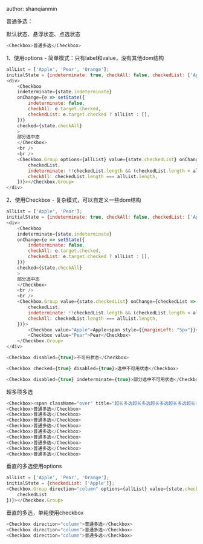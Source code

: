 author: shanqianmin

普通多选：

默认状态、悬浮状态、点选状态
```js
<Checkbox>普通多选</Checkbox>
```
1、使用options - 简单模式：只有label和value，没有其他dom结构

```js
allList = ['Apple', 'Pear', 'Orange'];
initialState = {indeterminate: true, checkAll: false, checkedList: ['Apple']};
<div>
    <Checkbox
    indeterminate={state.indeterminate}
    onChange={e => setState({
        indeterminate: false,
        checkAll: e.target.checked,
        checkedList: e.target.checked ? allList : [],
    })}
    checked={state.checkAll}
    >
    部分选中态
    </Checkbox>
    <br />
    <br />
    <Checkbox.Group options={allList} value={state.checkedList} onChange={checkedList => setState({
        checkedList,
        indeterminate: !!checkedList.length && (checkedList.length < allList.length),
        checkAll: checkedList.length === allList.length,
    })}></Checkbox.Group>
</div>
```

2、使用Checkbox - 复杂模式，可以自定义一些dom结构
```js
allList = ['Apple', 'Pear'];
initialState = {indeterminate: true, checkAll: false, checkedList: ['Apple']};
<div>
    <Checkbox
    indeterminate={state.indeterminate}
    onChange={e => setState({
        indeterminate: false,
        checkAll: e.target.checked,
        checkedList: e.target.checked ? allList : [],
    })}
    checked={state.checkAll}
    >
    部分选中态
    </Checkbox>
    <br />
    <br />
    <Checkbox.Group value={state.checkedList} onChange={checkedList => setState({
        checkedList,
        indeterminate: !!checkedList.length && (checkedList.length < allList.length),
        checkAll: checkedList.length === allList.length,
    })}>
        <Checkbox value="Apple">Apple<span style={{marginLeft: "5px"}}>我是特有的提示信息</span></Checkbox>
        <Checkbox value="Pear">Pear</Checkbox>
    </Checkbox.Group>
</div>
```

```js
<Checkbox disabled={true}>不可用状态</Checkbox>
```

```js
<Checkbox checked={true} disabled={true}>选中不可用状态</Checkbox>
```

```js
<Checkbox disabled={true} indeterminate={true}>部分选中不可用状态</Checkbox>
```

超多项多选
<head>
    <style>
        .over {
            overflow:hidden;
            text-overflow:ellipsis;
            white-space:nowrap;
            width:48px;
            display: inline-block;
            vertical-align: middle;
        }
    </style>
</head>

```js
<Checkbox><span className="over" title="超长多选超长多选超长多选超长多选超长多选超长多选超长多选">超长多选超长多选超长多选超长多选超长多选超长多选超长多选</span></Checkbox>
<Checkbox>普通多选</Checkbox>
<Checkbox>普通多选</Checkbox>
<Checkbox>普通多选</Checkbox>
<Checkbox>普通多选</Checkbox>
<Checkbox>普通多选</Checkbox>
<Checkbox>普通多选</Checkbox>
<Checkbox>普通多选</Checkbox>
<Checkbox>普通多选</Checkbox>
<Checkbox>普通多选</Checkbox>
```

垂直的多选使用options
```js
allList = ['Apple', 'Pear', 'Orange'];
initialState = {checkedList: ['Apple']};
<Checkbox.Group direction="column" options={allList} value={state.checkedList} onChange={checkedList => setState({
    checkedList
})}></Checkbox.Group>
```

垂直的多选，单纯使用checkbox
```js
<Checkbox direction="column">普通多选</Checkbox>
<Checkbox direction="column">普通多选</Checkbox>
<Checkbox direction="column">普通多选</Checkbox>
```